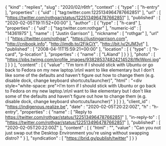 {
  "kind" : "replies",
  "slug" : "2020/02/r6tfr",
  "context" : {
    "type" : [ "h-entry" ],
    "properties" : {
      "uid" : [ "tag:twitter.com:1225134964787662851" ],
      "url" : [ "https://twitter.com/rothgar/status/1225134964787662851" ],
      "published" : [ "2020-02-05T19:11:52+00:00" ],
      "author" : [ {
        "type" : [ "h-card" ],
        "properties" : {
          "uid" : [ "tag:twitter.com:rothgar" ],
          "numeric-id" : [ "14361975" ],
          "name" : [ "Justin Garrison" ],
          "nickname" : [ "rothgar" ],
          "url" : [ "https://twitter.com/rothgar", "https://justingarrison.com", "http://cnibook.info", "http://imdb.to/2FikCiY", "http://bit.ly/2tJM3yt" ],
          "published" : [ "2008-04-11T15:59:21+00:00" ],
          "location" : [ {
            "type" : [ "h-card", "p-location" ],
            "properties" : {
              "name" : [ "LAland" ]
            }
          } ],
          "photo" : [ "https://pbs.twimg.com/profile_images/938285374824214528/IfkIWpni.jpg" ]
        }
      } ],
      "content" : [ {
        "value" : "I'm torn if I should stick with Ubuntu or go back to Fedora on my new laptop.\n\nI want to like elementary but I don't like some of the defaults and haven't figure out how to change them (e.g. disable dock, change keyboard shortcuts/launcher)",
        "html" : "<div style=\"white-space: pre\">I'm torn if I should stick with Ubuntu or go back to Fedora on my new laptop.\n\nI want to like elementary but I don't like some of the defaults and haven't figure out how to change them (e.g. disable dock, change keyboard shortcuts/launcher)</div>"
      } ]
    }
  },
  "client_id" : "https://indigenous.realize.be",
  "date" : "2020-02-05T20:22:00Z",
  "h" : "h-entry",
  "properties" : {
    "name" : [ "Reply to https://twitter.com/rothgar/status/1225134964787662851" ],
    "in-reply-to" : [ "https://twitter.com/rothgar/status/1225134964787662851" ],
    "published" : [ "2020-02-05T20:22:00Z" ],
    "content" : [ {
      "html" : "",
      "value" : "Can you not just swap out the Desktop Environment you're using without swapping distro? "
    } ],
    "syndication" : [ "https://brid.gy/publish/twitter" ]
  }
}
